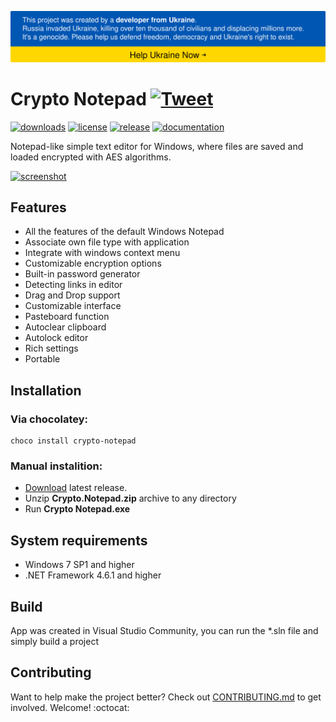[![SWUbanner](https://raw.githubusercontent.com/vshymanskyy/StandWithUkraine/main/banner-direct-single.svg)](https://stand-with-ukraine.pp.ua/)

# Crypto Notepad [![Tweet](https://img.shields.io/twitter/url/http/shields.io.svg?style=social)](https://twitter.com/intent/tweet?text=Simple%20notepad%20for%20Windows%20with%20encryption%20features.%20Download%20for%20free:%20https://crypto-notepad.github.io/&hashtags=notepad,encryption,windows,opensource,csharp)

[![downloads](https://img.shields.io/github/downloads/Crypto-Notepad/Crypto-Notepad/total.svg)](https://github.com/Crypto-Notepad/Crypto-Notepad/releases/latest)
[![license](https://img.shields.io/github/license/Crypto-Notepad/Crypto-Notepad.svg?color=6DAAAE)](https://github.com/Crypto-Notepad/Crypto-Notepad/blob/master/LICENSE)
[![release](https://img.shields.io/github/release/Crypto-Notepad/Crypto-Notepad.svg)](https://github.com/Crypto-Notepad/Crypto-Notepad/wiki/Release-Notes)
[![documentation](https://img.shields.io/badge/documentation-wiki-yellowgreen.svg?color=F09C29)](https://github.com/Crypto-Notepad/Crypto-Notepad/wiki/Documentation)

Notepad-like simple text editor for Windows, where files are saved and loaded encrypted with AES algorithms.

[![screenshot](https://i.imgur.com/rqfKzNX.gif)](https://github.com/Crypto-Notepad/Crypto-Notepad/wiki/Documentation#screenshots)

## Features

* All the features of the default Windows Notepad
* Associate own file type with application
* Integrate with windows context menu
* Сustomizable encryption options
* Built-in password generator
* Detecting links in editor
* Drag and Drop support
* Сustomizable interface
* Pasteboard function
* Autoclear clipboard
* Autolock editor
* Rich settings
* Portable

## Installation
### Via chocolatey:
```
choco install crypto-notepad
```
### Manual instalition:
- [Download](https://github.com/Crypto-Notepad/Crypto-Notepad/releases/latest) latest release.
- Unzip **Crypto.Notepad.zip** archive to any directory
- Run **Crypto Notepad.exe**

## System requirements
* Windows 7 SP1 and higher
* .NET Framework 4.6.1 and higher

## Build
App was created in Visual Studio Community, you can run the *.sln file and simply build a project

## Contributing
Want to help make the project better? Check out [CONTRIBUTING.md](https://github.com/Crypto-Notepad/Crypto-Notepad/blob/master/CONTRIBUTING.md) to get involved. Welcome! :octocat:
